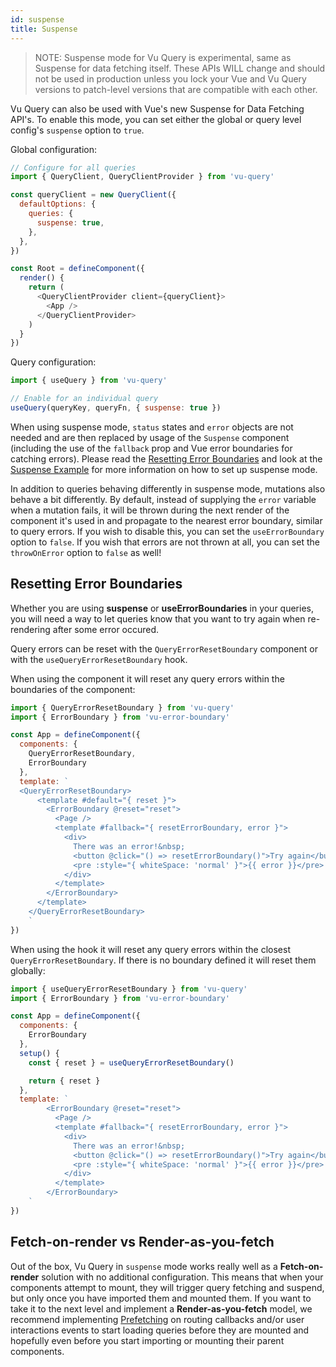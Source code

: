 ```yaml
---
id: suspense
title: Suspense
---
```


> NOTE: Suspense mode for Vu Query is experimental, same as Suspense for data fetching itself. These APIs WILL change and should not be used in production unless you lock  your Vue and Vu Query versions to patch-level versions that are compatible with each other.

Vu Query can also be used with Vue's new Suspense for Data Fetching API's. To enable this mode, you can set either the global or query level config's `suspense` option to `true`.

Global configuration:

```js
// Configure for all queries
import { QueryClient, QueryClientProvider } from 'vu-query'

const queryClient = new QueryClient({
  defaultOptions: {
    queries: {
      suspense: true,
    },
  },
})

const Root = defineComponent({
  render() {
    return (
      <QueryClientProvider client={queryClient}>
        <App />
      </QueryClientProvider>
    )
  }
})
```

Query configuration:

```js
import { useQuery } from 'vu-query'

// Enable for an individual query
useQuery(queryKey, queryFn, { suspense: true })
```

When using suspense mode, `status` states and `error` objects are not needed and are then replaced by usage of the `Suspense` component (including the use of the `fallback` prop and Vue error boundaries for catching errors). Please read the [Resetting Error Boundaries](#resetting-error-boundaries) and look at the [Suspense Example](https://codesandbox.io/s/github/liaoliao666/vu-query/tree/master/examples/suspense) for more information on how to set up suspense mode.

In addition to queries behaving differently in suspense mode, mutations also behave a bit differently. By default, instead of supplying the `error` variable when a mutation fails, it will be thrown during the next render of the component it's used in and propagate to the nearest error boundary, similar to query errors. If you wish to disable this, you can set the `useErrorBoundary` option to `false`. If you wish that errors are not thrown at all, you can set the `throwOnError` option to `false` as well!

## Resetting Error Boundaries

Whether you are using **suspense** or **useErrorBoundaries** in your queries, you will need a way to let queries know that you want to try again when re-rendering after some error occured.

Query errors can be reset with the `QueryErrorResetBoundary` component or with the `useQueryErrorResetBoundary` hook.

When using the component it will reset any query errors within the boundaries of the component:

```js
import { QueryErrorResetBoundary } from 'vu-query'
import { ErrorBoundary } from 'vu-error-boundary'

const App = defineComponent({
  components: {
    QueryErrorResetBoundary,
    ErrorBoundary
  },
  template: ` 
  <QueryErrorResetBoundary>
      <template #default="{ reset }">
        <ErrorBoundary @reset="reset">
          <Page />
          <template #fallback="{ resetErrorBoundary, error }">
            <div>
              There was an error!&nbsp;
              <button @click="() => resetErrorBoundary()">Try again</button>
              <pre :style="{ whiteSpace: 'normal' }">{{ error }}</pre>
            </div>
          </template>
        </ErrorBoundary>
      </template>
    </QueryErrorResetBoundary>
    `
})
```

When using the hook it will reset any query errors within the closest `QueryErrorResetBoundary`. If there is no boundary defined it will reset them globally:

```js
import { useQueryErrorResetBoundary } from 'vu-query'
import { ErrorBoundary } from 'vu-error-boundary'

const App = defineComponent({
  components: {
    ErrorBoundary
  },
  setup() {
    const { reset } = useQueryErrorResetBoundary()

    return { reset }
  },
  template: ` 
        <ErrorBoundary @reset="reset">
          <Page />
          <template #fallback="{ resetErrorBoundary, error }">
            <div>
              There was an error!&nbsp;
              <button @click="() => resetErrorBoundary()">Try again</button>
              <pre :style="{ whiteSpace: 'normal' }">{{ error }}</pre>
            </div>
          </template>
        </ErrorBoundary>
    `
})
```

## Fetch-on-render vs Render-as-you-fetch

Out of the box, Vu Query in `suspense` mode works really well as a **Fetch-on-render** solution with no additional configuration. This means that when your components attempt to mount, they will trigger query fetching and suspend, but only once you have imported them and mounted them. If you want to take it to the next level and implement a **Render-as-you-fetch** model, we recommend implementing [Prefetching](/guidesprefetching) on routing callbacks and/or user interactions events to start loading queries before they are mounted and hopefully even before you start importing or mounting their parent components.
